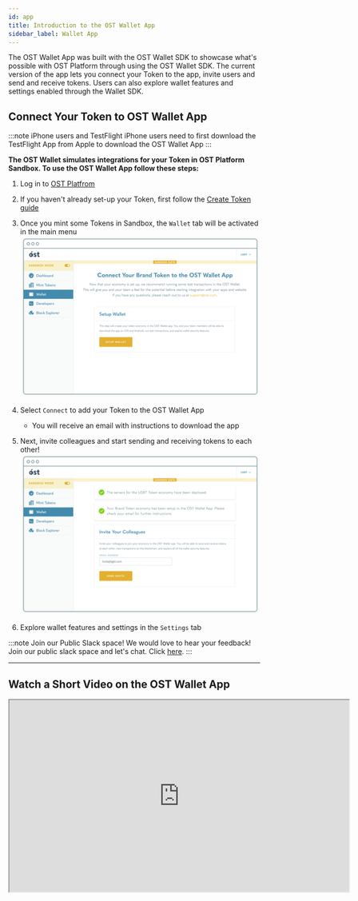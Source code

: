 ```yaml
---
id: app
title: Introduction to the OST Wallet App
sidebar_label: Wallet App
---
```


The OST Wallet App was built with the OST Wallet SDK to showcase what's possible with OST Platform through using the OST Wallet SDK. The current version of the app lets you connect your Token to the app, invite users and send and receive tokens. Users can also explore wallet features and settings enabled through the Wallet SDK.

## Connect Your Token to OST Wallet App

:::note iPhone users and TestFlight 
iPhone users need to first download the TestFlight App from Apple to download the OST Wallet App
:::

**The OST Wallet simulates integrations for your Token in OST Platform Sandbox. To use the OST Wallet App follow these steps:**

1. Log in to [OST Platfrom](https://platform.ost.com/login)

2. If you haven't already set-up your Token, first follow the [Create Token guide](/platform/docs/1-create/)

3. Once you mint some Tokens in Sandbox, the `Wallet` tab will be activated in the main menu
![ConnectWalletImage](/platform/docs/assets/Wallet%20/SetupWallet.png)

4. Select `Connect` to add your Token to the OST Wallet App
    * You will receive an email with instructions to download the app

5. Next, invite colleagues and start sending and receiving tokens to each other!
![InviteUsers](/platform/docs/assets/Wallet%20/InviteUsers.png)

6. Explore wallet features and settings in the `Settings` tab

:::note Join our Public Slack space!
We would love to hear your feedback! Join our public slack space and let's chat. Click [here](https://join.slack.com/t/tryost/shared_invite/enQtNjk5MTI4NDY5MjIyLTFlZWYyODNhMjA0YmNmM2ZmMTJkZDM4MDU0NGJlNDc3ZWEwMjY5ZWNiNjNiZDcyOTIyZTljNGFmN2E2NzY2MDk).
:::

<hr>

## Watch a Short Video on the OST Wallet App
<div align="center">
    <iframe width="680" height="384"
        src="https://www.youtube.com/embed/GUbPb0Zt6Eg">
    </iframe>
</div>
<br>